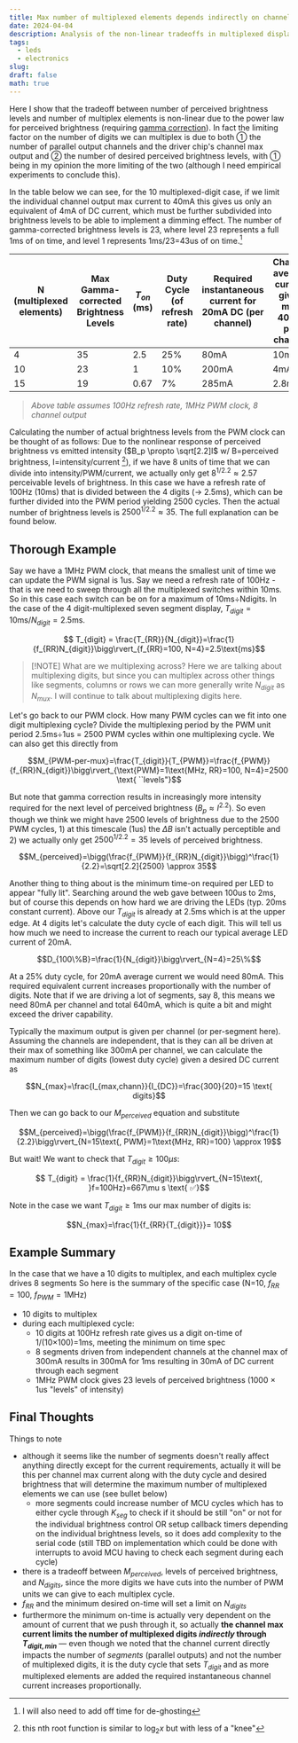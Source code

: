 ```yaml
---
title: Max number of multiplexed elements depends indirectly on channel output capacity and speed of PWM clock
date: 2024-04-04
description: Analysis of the non-linear tradeoffs in multiplexed display designs, focusing on the impact of gamma correction on perceived brightness levels and the limitations posed by output channel capacity and brightness requirements
tags:
  - leds
  - electronics
slug: 
draft: false
math: true
---
```


Here I show that the tradeoff between number of perceived brightness levels and number of multiplex elements is non-linear due to the power law for perceived brightness (requiring [gamma correction](Gamma%20Correction%20corrects%20for%20the%20human%20eye's%20non%20linear%20response%20to%20brightness%20levels.md)). In fact the limiting factor on the number of digits we can multiplex is due to both ① the number of parallel output channels and the driver chip's channel max output and ② the number of desired perceived brightness levels, with ① being in my opinion the more limiting of the two (although I need empirical experiments to conclude this).

In the table below we can see, for the 10 multiplexed-digit case, if we limit the individual channel output max current to 40mA this gives us only an equivalent of 4mA of DC current, which must be further subdivided into brightness levels to be able to implement a dimming effect. The number of gamma-corrected brightness levels is 23, where level 23 represents a full 1ms of on time, and level 1 represents 1ms/23=43us of on time.[^2]

| N (multiplexed elements) | Max Gamma-corrected Brightness Levels | $T_{on}$ (ms) | Duty Cycle (of refresh rate) | Required instantaneous current for 20mA DC (per channel) | Channel average current given max 40mA per channel |
| ------------------------ | ------------------------------------- | ------------- | ---------------------------- | -------------------------------------------------------- | -------------------------------------------------- |
| 4                        | 35                                    | 2.5           | 25%                          | 80mA                                                     | 10mA                                               |
| 10                       | 23                                    | 1             | 10%                          | 200mA                                                    | 4mA                                                |
| 15                       | 19                                    | 0.67          | 7%                           | 285mA                                                    | 2.8mA                                              |

>  _Above table assumes 100Hz refresh rate, 1MHz PWM clock, 8 channel output_


Calculating the number of actual brightness levels from the PWM clock can be thought of as follows: 
Due to the nonlinear response of perceived brightness vs emitted intensity ($B_p \propto \sqrt[2.2]I$ w/ B=perceived brightness, I=intensity/current [^1]), if we have 8 units of time that we can divide into intensity/PWM/current, we actually only get $8^{1/2.2}\approx 2.57$ perceivable levels of brightness. In this case we have a refresh rate of 100Hz (10ms) that is divided between the 4 digits (→ 2.5ms), which can be further divided into the PWM period yielding 2500 cycles. Then the actual number of brightness levels is $2500^{1/2.2}\approx 35$. The full explanation can be found below.

## Thorough Example 

Say we have a 1MHz PWM clock, that means the smallest unit of time we can update the PWM signal is 1us. Say we need a refresh rate of 100Hz - that is we need to sweep through all the multiplexed switches within 10ms. So in this case each switch can be on for a maximum of 10ms÷Ndigits. In the case of the 4 digit-multiplexed seven segment display,  $T_{digit} = 10\text{ms}/N_{digit}=2.5\text{ms}$. 

$$ T_{digit} = \frac{T_{RR}}{N_{digit}}=\frac{1}{f_{RR}N_{digit}}\bigg\rvert_{f_{RR}=100, N=4}=2.5\text{ms}$$

> [!NOTE] What are we multiplexing across?
> Here we are talking about multiplexing digits, but since you can multiplex across other things like segments, columns or rows we can more generally write $N_{digit}$ as $N_{mux}$. I will continue to talk about multiplexing digits here.

Let's go back to our PWM clock. How many PWM cycles can we fit into one digit multiplexing cycle? Divide the multiplexing period by the PWM unit period 2.5ms÷1us = 2500 PWM cycles within one multiplexing cycle. We can also get this directly from 

$$M_{PWM-per-mux}=\frac{T_{digit}}{T_{PWM}}=\frac{f_{PWM}}{f_{RR}N_{digit}}\bigg\rvert_{\text{PWM}=1\text{MHz, RR}=100, N=4}=2500 \text{ ``levels"}$$

But note that gamma correction results in increasingly more intensity required for the next level of perceived brightness ($B_p \approx I^{2.2}$). So even though we think we might have 2500 levels of brightness due to the 2500 PWM cycles, 1) at this timescale (1us) the $\Delta B$ isn't actually perceptible and 2) we actually only get $2500^{1/2.2}=35$ levels of perceived brightness.

$$M_{perceived}=\bigg(\frac{f_{PWM}}{f_{RR}N_{digit}}\bigg)^\frac{1}{2.2}=\sqrt[2.2]{2500} \approx 35$$

Another thing to thing about is the minimum time-on required per LED to appear "fully lit". Searching around the web gave between 100us to 2ms, but of course this depends on how hard we are driving the LEDs (typ. 20ms constant current). Above our $T_{digit}$ is already at 2.5ms which is at the upper edge. At 4 digits let's calculate the duty cycle of each digit. This will tell us how much we need to increase the current to reach our typical average LED current of 20mA.

$$D_{100\%B}=\frac{1}{N_{digit}}\bigg\rvert_{N=4}=25\%$$

At a 25% duty cycle, for 20mA average current we would need 80mA. This required equivalent current increases proportionally with the number of digits. Note that if we are driving a lot of segments, say 8, this means we need 80mA per channel and total 640mA, which is quite a bit and might exceed the driver capability.

Typically the maximum output is given per channel (or per-segment here). Assuming the channels are independent, that is they can all be driven at their max of something like 300mA per channel, we can calculate the maximum number of digits (lowest duty cycle) given a desired DC current as 

$$N_{max}=\frac{I_{max,chann}}{I_{DC}}=\frac{300}{20}=15 \text{ digits}$$

Then we can go back to our $M_{perceived}$ equation and substitute 

$$M_{perceived}=\bigg(\frac{f_{PWM}}{f_{RR}N_{digit}}\bigg)^\frac{1}{2.2}\bigg\rvert_{N=15\text{, PWM}=1\text{MHz, RR}=100} \approx 19$$

But wait! We want to check that $T_{digit} \ge 100\mu s$:

$$ T_{digit} = \frac{1}{f_{RR}N_{digit}}\bigg\rvert_{N=15\text{, }f=100Hz}=667\mu s \text{ ✅}$$

Note in the case we want $T_{digit} \ge 1\text{ms}$ our max number of digits is:

$$N_{max}=\frac{1}{f_{RR}{T_{digit}}}= 10$$

## Example Summary

In the case that we have a 10 digits to multiplex, and each multiplex cycle drives 8 segments 
So here is the summary of the specific case (N=10, $f_{RR}=100$, $f_{PWM}=1\text{MHz}$)
- 10 digits to multiplex
- during each multiplexed cycle:
	- 10 digits at 100Hz refresh rate gives us a digit on-time of 1/(10×100)=1ms, meeting the minimum on time spec
	- 8 segments driven from independent channels at the channel max of 300mA results in 300mA for 1ms resulting in 30mA of DC current through each segment 
	- 1MHz PWM clock gives 23 levels of perceived brightness (1000 × 1us "levels" of intensity) 


## Final Thoughts 

Things to note
- although it seems like the number of segments doesn't really affect anything directly except for the current requirements, actually it will be this per channel max current along with the duty cycle and desired brightness that will determine the maximum number of multiplexed elements we can use (see bullet below)
	- more segments could increase number of MCU cycles which has to either cycle through $K_{seg}$ to check if it should be still "on" or not for the individual brightness control OR setup callback timers depending on the individual brightness levels, so it does add complexity to the serial code (still TBD on implementation which could be done with interrupts to avoid MCU having to check each segment during each cycle)
- there is a tradeoff between $M_{perceived}$, levels of perceived brightness, and $N_{digits}$, since the more digits we have cuts into the number of PWM units we can give to each multiplex cycle. 
- $f_{RR}$ and the minimum desired on-time will set a limit on $N_{digits}$
- furthermore the minimum on-time is actually very dependent on the amount of current that we push through it, so actually **the channel max current limits the number of multiplexed digits _indirectly_ through $T_{digit,min}$** — even though we noted that the channel current directly impacts the number of _segments_ (parallel outputs) and not the number of multiplexed digits, it is the duty cycle that sets $T_{digit}$ and as more multiplexed elements are added the required instantaneous channel current increases proportionally.

[^1]: this nth root function is similar to $\log_2 x$ but with less of a "knee"
[^2]: I will also need to add off time for de-ghosting